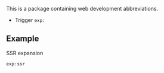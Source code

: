 This is a package containing web development abbreviations.

- Trigger `exp:`

## Example

SSR expansion
```
exp:ssr
```